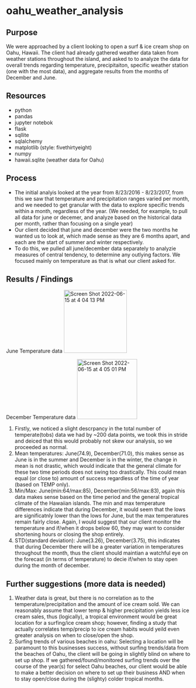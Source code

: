 # oahu_weather_analysis

## Purpose

We were approached by a client looking to open a surf & ice cream shop on Oahu, Hawaii.  The client had already gathered weather data taken from weather stations throughout the island, and asked to to analyze the data for overall trends regarding temperature, precipitaiton, specific weather station (one with the most data), and aggregate results from the months of December and June. 

## Resources
- python
- pandas
- jupyter notebok
- flask
- sqllite
- sqlalchemy
- matplotlib (style: fivethirtyeight)
- numpy
- hawaii.sqlite (weather data for Oahu)

## Process

- The initial analyis looked at the year from 8/23/2016 - 8/23/2017, from this we saw that temperature and precipitation ranges varied per month, and we needed to get granular with the data to explore specific trends within a month, regardless of the year. (We needed, for example, to pull all data for june or decemer, and analyze based on the historical data per month, rather than focusing on a single year)
- Our client decided that june and december were the two months he wanted us to look at, which made sense as they are 6 months apart, and each are the start of summer and winter respectively.
- To do this, we pulled all june/december data separately to analyzie measures of central tendency, to determine any outlying factors.  We focused mainly on temperature as that is what our client asked for.

## Results / Findings

June Temperature data
<img width="172" alt="Screen Shot 2022-06-15 at 4 04 13 PM" src="https://user-images.githubusercontent.com/6634774/173917056-428065c3-37e5-4644-b126-359077de6fb1.png">

December Temperature data
<img width="164" alt="Screen Shot 2022-06-15 at 4 05 01 PM" src="https://user-images.githubusercontent.com/6634774/173917160-224a7e69-fbf4-4e96-bd86-2a77139ad7c0.png">

1. Firstly, we noticed a slight descrpancy in the total number of temperate(tobs) data we had by ~200 data points, we took this in stride and deiced that this would probably not skew our analysis, so we proceeded as normal.
2. Mean temperatures: June(74.9), December(71.0), this makes sense as June is in the summer and December is in the winter, the change in mean is not drastic, which would indicate that the general climate for these two time periods does not swing too drastically.  This could mean equal (or close to) amount of success regardless of the time of year (based on TEMP only).
3. Min/Max: June(min:64/max:85), December(min:56/max:83), again this data makes sense based on the time period and the general tropical climate of the Hawaiian islands.  The min and max temperature differences indicate that during December, it would seem that the lows are significatnly lower than the lows for June, but the max temperatures remain fairly close.  Again, I would suggest that our client monitor the temperature and if/when it drops below 60, they may want to consider shortening hours or closing the shop entirely.  
4. STD(standard deviation): June(3.26), December(3.75), this indicates that during December there will be a greater variation in temperatures throughout the month, thus the client should maintian a watchful eye on the forecast (in terms of temperature) to decie if/when to stay open during the month of december.  

## Further suggestions (more data is needed)
1. Weather data is great, but there is no correlation as to the temperature/precipitation and the amount of ice cream sold.  We can reasonably assume that lower temp & higher precipitation yields less ice cream sales, thus (logically), a tropical environment would be great location for a surfing/ice cream shop; however, finding a study that actually correlates temp/precip to ice cream habits would yeild even greater analysis on when to close/open the shop. 
2. Surfing trends of various beaches in oahu:  Selecting a location will be paramount to this businesses success, without surfing trends/data from the beaches of Oahu, the client will be going in slightly blind on where to set up shop.  If we gathered/found/monitored surfing trends over the course of the year(s) for select Oahu beaches, our client would be able to make a better decision on where to set up their business AND when to stay open/close during the (slighty) colder tropical months. 
